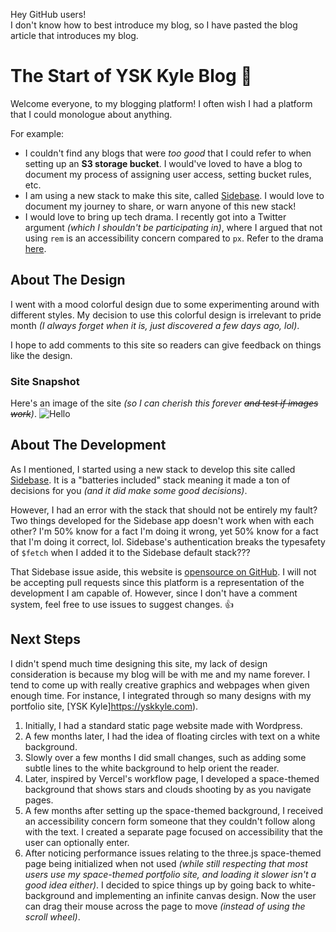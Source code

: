 Hey GitHub users!\
I don't know how to best introduce my blog, so I have pasted the blog article that introduces my blog.

# The Start of YSK Kyle Blog 👋
Welcome everyone, to my blogging platform! I often wish I had a platform that I could monologue about anything.

For example:
- I couldn't find any blogs that were *too good* that I could refer to when setting up an **S3 storage bucket**. I would've loved to have a blog to document my process of assigning user access, setting bucket rules, etc.
- I am using a new stack to make this site, called [Sidebase](https://sidebase.io/). I would love to document my journey to share, or warn anyone of this new stack!
- I would love to bring up tech drama. I recently got into a Twitter argument _(which I shouldn't be participating in)_, where I argued that not using `rem` is an accessibility concern compared to `px`. Refer to the drama [here](https://twitter.com/KyleSmith0905/status/1659801623533690883).

## About The Design
I went with a mood colorful design due to some experimenting around with different styles. My decision to use this colorful design is irrelevant to pride month _(I always forget when it is, just discovered a few days ago, lol)_.

I hope to add comments to this site so readers can give feedback on things like the design.

### Site Snapshot
Here's an image of the site _(so I can cherish this forever ~~and test if images work~~)_.
![Hello](https://pub-0ec37b26b8774822908b3349fcb3cf85.r2.dev/meta-ysk-kyle-blog-start.webp)

## About The Development
As I mentioned, I started using a new stack to develop this site called [Sidebase](https://sidebase.io/). It is a "batteries included" stack meaning it made a ton of decisions for you _(and it did make some good decisions)_.

However, I had an error with the stack that should not be entirely my fault? Two things developed for the Sidebase app doesn't work when with each other? I'm 50% know for a fact I'm doing it wrong, yet 50% know for a fact that I'm doing it correct, lol. Sidebase's authentication breaks the typesafety of `$fetch` when I added it to the Sidebase default stack???

That Sidebase issue aside, this website is [opensource on GitHub](https://github.com/KyleSmith0905/ysk-kyle-blog). I will not be accepting pull requests since this platform is a representation of the development I am capable of. However, since I don't have a comment system, feel free to use issues to suggest changes. 👍

## Next Steps
I didn't spend much time designing this site, my lack of design consideration is because my blog will be with me and my name forever. I tend to come up with really creative graphics and webpages when given enough time. For instance, I integrated through so many designs with my portfolio site, [YSK Kyle]https://yskkyle.com).

1) Initially, I had a standard static page website made with Wordpress.
2) A few months later, I had the idea of floating circles with text on a white background.
3) Slowly over a few months I did small changes, such as adding some subtle lines to the white background to help orient the reader.
4) Later, inspired by Vercel's workflow page, I developed a space-themed background that shows stars and clouds shooting by as you navigate pages.
5) A few months after setting up the space-themed background, I received an accessibility concern form someone that they couldn't follow along with the text. I created a separate page focused on accessibility that the user can optionally enter.
6) After noticing performance issues relating to the three.js space-themed page being initialized when not used _(while still respecting that most users use my space-themed portfolio site, and loading it slower isn't a good idea either)_. I decided to spice things up by going back to white-background and implementing an infinite canvas design. Now the user can drag their mouse across the page to move _(instead of using the scroll wheel)_.
